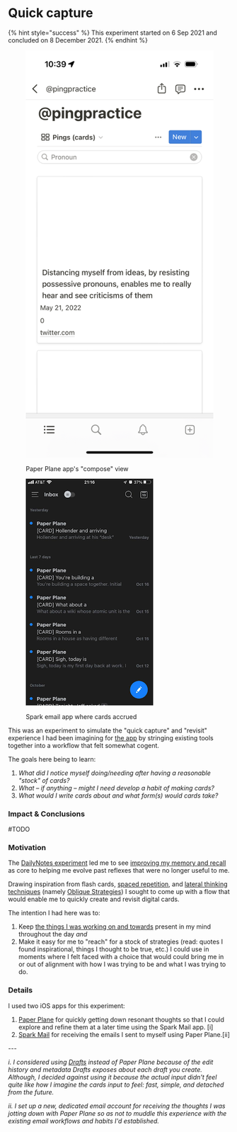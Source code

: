 # Quick capture



{% hint style="success" %}
This experiment started on 6 Sep 2021 and concluded on 8 December 2021.
{% endhint %}

<div align="left">

<figure><img src="../.gitbook/assets/image (3).png" alt="A screenshot of the Paper Plane iPhone app&#x27;s compose view."><figcaption><p>Paper Plane app's "compose" view</p></figcaption></figure>

 

<figure><img src="../.gitbook/assets/image (3) (1).png" alt=""><figcaption><p>Spark email app where cards accrued</p></figcaption></figure>

</div>

This was an experiment to simulate the "quick capture" and "revisit" experience I had been imagining for [the app](../drop-journal.md) by stringing existing tools together into a workflow that felt somewhat cogent.

The goals here being to learn:

1. _What did I notice myself doing/needing after having a reasonable "stock" of cards?_
2. _What – if anything – might I need develop a habit of making cards?_
3. _What would I write cards about and what form(s) would cards take?_

### Impact & Conclusions

\#TODO

### Motivation&#x20;

The [DailyNotes experiment](dailynotes.md) led me to see [improving my memory and recall](../needs.md) as core to helping me evolve past reflexes that were no longer useful to me.&#x20;

Drawing inspiration from flash cards, [spaced repetition](https://en.wikipedia.org/wiki/Spaced\_repetition), and [lateral thinking techniques](https://en.wikipedia.org/wiki/Lateral\_thinking) (namely [Oblique Strategies](https://en.wikipedia.org/wiki/Oblique\_Strategies)) I sought to come up with a flow that would enable me to quickly create and revisit digital cards.

The intention I had here was to:

1. Keep [the things I was working on and towards](weeklynotes.md) present in my mind throughout the day _and_
2. Make it easy for me to "reach" for a stock of strategies (read: quotes I found inspirational, things I thought to be true, etc.) I could use in moments where I felt faced with a choice that would could bring me in or out of alignment with how I was trying to be and what I was trying to do.

### Details

I used two iOS apps for this experiment:

1. [Paper Plane](https://apps.apple.com/us/app/paper-plane-email/id1486124719) for quickly getting down resonant thoughts so that I could explore and refine them at a later time using the Spark Mail app. \[i]&#x20;
2. [Spark Mail](https://sparkmailapp.com/) for receiving the emails I sent to myself using Paper Plane.\[ii]&#x20;

\---

_i. I considered using_ [_Drafts_](https://paperplane.williamhockey.com/) _instead of Paper Plane because of the edit history and metadata Drafts exposes about each draft you create. Although, I decided against using it because the actual input didn't feel quite like how I imagine the cards input to feel: fast, simple, and detached from the future._

_ii. I set up a new, dedicated email account for receiving the thoughts I was jotting down with Paper Plane so as not to muddle this experience with the existing email workflows and habits I'd established._
